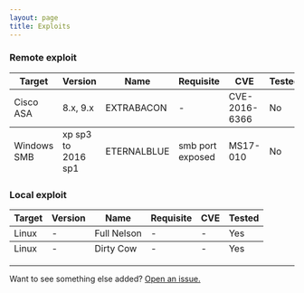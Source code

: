 ```yaml
---
layout: page
title: Exploits
---
```


### Remote exploit

<table>
  <thead>
    <tr>
      <th>Target</th>
      <th>Version</th>
      <th>Name</th>
      <th>Requisite</th>
      <th>CVE</th>
      <th>Tested</th>
    </tr>
  </thead>
  <tfoot>
    <tr>
      <td>Windows SMB</td>
      <td>xp sp3 to 2016 sp1</td>
      <td>ETERNALBLUE</td>
      <td>smb port exposed</td>
      <td>MS17-010</td>
      <td>No</td>
    </tr>
  </tfoot>
  <tbody>
    <tr>
      <td>Cisco ASA</td>
      <td>8.x, 9.x</td>
      <td>EXTRABACON</td>
      <td>-</td>
      <td>CVE-2016-6366</td>
      <td>No</td>
    </tr>
  </tbody>
</table>


### Local exploit

<table>
  <thead>
    <tr>
      <th>Target</th>
      <th>Version</th>
      <th>Name</th>
      <th>Requisite</th>
      <th>CVE</th>
      <th>Tested</th>
    </tr>
  </thead>
  <tfoot>
    <tr>
      <td>Linux</td>
      <td>-</td>
      <td>Dirty Cow</td>
      <td>-</td>
      <td>-</td>
      <td>Yes</td>
    </tr>
  </tfoot>
  <tbody>
    <tr>
      <td>Linux</td>
      <td>-</td>
      <td>Full Nelson</td>
      <td>-</td>
      <td>-</td>
      <td>Yes</td>
    </tr>
  </tbody>
</table>

-----

Want to see something else added? <a href="https://github.com/poole/poole/issues/new">Open an issue.</a>
